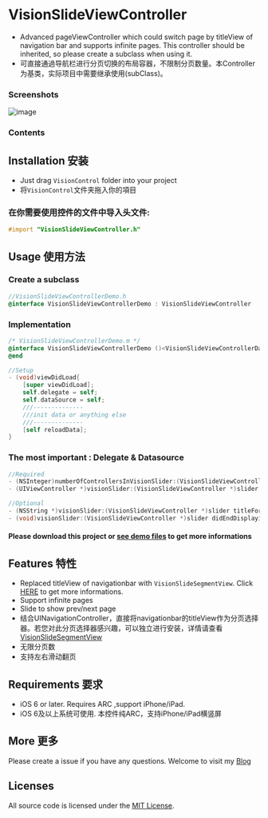VisionSlideViewController
=====
* Advanced pageViewController which could switch page by titleView of navigation bar and supports infinite pages. This controller should be inherited, so please create a subclass when using it.
* 可直接通過导航栏进行分页切换的布局容器，不限制分页数量。本Controller为基类，实际项目中需要继承使用(subClass)。

### Screenshots
![image](http://blog.viiio.com/wp-content/uploads/2016/04/visioncontrol_05.gif)

### Contents
## Installation 安装

* Just drag `VisionControl` folder into your project
* 将`VisionControl`文件夹拖入你的項目

### 在你需要使用控件的文件中导入头文件:
```objective-c
#import "VisionSlideViewController.h"
```
## Usage 使用方法

### Create a subclass
```objective-c
//VisionSlideViewControllerDemo.h
@interface VisionSlideViewControllerDemo : VisionSlideViewController
```

### Implementation
```objective-c
/* VisionSlideViewControllerDemo.m */
@interface VisionSlideViewControllerDemo ()<VisionSlideViewControllerDataSource,VisionSlideViewControllerDelegate>
@end

//Setup
- (void)viewDidLoad{
    [super viewDidLoad];
    self.delegate = self;
    self.dataSource = self;
    ///--------------
    ///init data or anything else
    ///--------------
    [self reloadData];
}
```
### The most important : Delegate & Datasource
```objective-c
//Required
- (NSInteger)numberOfControllersInVisionSlider:(VisionSlideViewController *)slider;
- (UIViewController *)visionSlider:(VisionSlideViewController *)slider viewControllerAtIndex:(NSInteger)index;

//Optional
- (NSString *)visionSlider:(VisionSlideViewController *)slider titleForViewControllerAtIndex:(NSInteger)index;
- (void)visionSlider:(VisionSlideViewController *)slider didEndDisplayingViewController:(UIViewController *)controller atIndex:(NSInteger)index;
```
#### Please download this project or [see demo files](https://github.com/VIIIO/VisionSlideViewController/blob/master/VisionSlideViewController/Demo/VisionSlideViewControllerDemo.m "see demo files") to get more informations 

## Features 特性
* Replaced titleView of navigationbar with `VisionSlideSegmentView`. Click [HERE](https://github.com/VIIIO/VisionSlideSegmentView "VisionSlideSegmentView") to get more informations. </br>
* Support infinite pages</br>
* Slide to show prev/next page</br>
* 结合UINavigationController，直接将navigationbar的titleView作为分页选择器。若您对此分页选择器感兴趣，可以独立进行安装，详情请查看[VisionSlideSegmentView](https://github.com/VIIIO/VisionSlideSegmentView "VisionSlideSegmentView")</br>
* 无限分页数</br>
* 支持左右滑动翻页</br>

## Requirements 要求
* iOS 6 or later. Requires ARC  ,support iPhone/iPad.
* iOS 6及以上系统可使用. 本控件纯ARC，支持iPhone/iPad横竖屏

## More 更多 

Please create a issue if you have any questions.
Welcome to visit my [Blog](http://blog.viiio.com/ "Vision的博客")

## Licenses
All source code is licensed under the [MIT License](https://github.com/VIIIO/VisionSlideViewController/blob/master/LICENSE "License").

